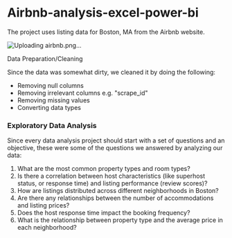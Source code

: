 # Airbnb-analysis-excel-power-bi

The project uses listing data for Boston, MA from the Airbnb website.

![Uploading airbnb.png…]()

Data Preparation/Cleaning

Since the data was somewhat dirty, we cleaned it by doing the following:

- Removing null columns
- Removing irrelevant columns e.g. "scrape_id"
- Removing missing values
- Converting data types 

### Exploratory Data Analysis
Since every data analysis project should start with a set of questions and an objective, these were some of the questions we answered by analyzing our data:

1. What are the most common property types and room types?
2. Is there a correlation between host characteristics (like superhost status, or response time) and listing performance (review scores)?
3. How are listings distributed across different neighborhoods in Boston?
4. Are there any relationships between the number of accommodations and listing prices?
5. Does the host response time impact the booking frequency?
6. What is the relationship between property type and the average price in each neighborhood?

